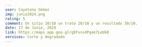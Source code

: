 ```yaml
---
user: Cayetano Gómez
img: junio2024.png
rating: 5
comment: Un sitio 10/10 un trato 20/10 y un resultado 30/10.
date: 17 de Junio, 2024
link: https://maps.app.goo.gl/gEFvssdPqak7LeUk8
services: Corte y degradado
---
```

